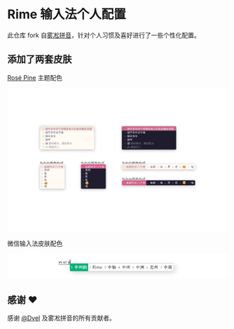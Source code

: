 # Rime 输入法个人配置

此仓库 fork 自[雾凇拼音](https://github.com/iDvel/rime-ice/)，针对个人习惯及喜好进行了一些个性化配置。

## 添加了两套皮肤

[Rosé Pine](https://github.com/0xffan/rose-pine-rime) 主题配色

![preview](./others/custom_preview.png)

微信输入法皮肤配色

![preview](./others/custom_preview_win.png)

## 感谢 ❤️

感谢 [@Dvel](https://github.com/iDvel/) 及雾凇拼音的所有贡献者。
